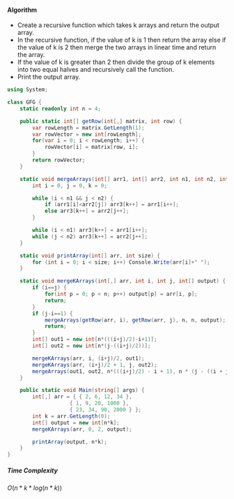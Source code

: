 #### Algorithm
* Create a recursive function which takes k arrays and return the output array.
* In the recursive function, if the value of k is 1 then return the array else if the value of k is 2 then merge the two arrays in  linear time and return the array.
* If the value of k is greater than 2 then divide the group of k elements into two equal halves and recursively call the function.
* Print the output array.

```cs
using System;

class GFG {
    static readonly int n = 4;

    public static int[] getRow(int[,] matrix, int row) {
        var rowLength = matrix.GetLength(1);
        var rowVector = new int[rowLength];
        for(var i = 0; i < rowLength; i++) {
            rowVector[i] = matrix[row, i];
        }
        return rowVector;
    }

    static void mergeArrays(int[] arr1, int[] arr2, int n1, int n2, int[] arr3) {
        int i = 0, j = 0, k = 0;

        while (i < n1 && j < n2) {
            if (arr1[i]<arr2[j]) arr3[k++] = arr1[i++];
            else arr3[k++] = arr2[j++];
        }

        while (i < n1) arr3[k++] = arr1[i++];
        while (j < n2) arr3[k++] = arr2[j++];
    }

    static void printArray(int[] arr, int size) {
        for (int i = 0; i < size; i++) Console.Write(arr[i]+" ");
    }

    static void mergeKArrays(int[,] arr, int i, int j, int[] output) {
        if (i==j) {
            for(int p = 0; p < n; p++) output[p] = arr[i, p];
            return;
        }
        if (j-i==1) {
            mergeArrays(getRow(arr, i), getRow(arr, j), n, n, output);
            return;
        }
        int[] out1 = new int[n*(((i+j)/2)-i+1)];
        int[] out2 = new int[n*(j-((i+j)/2))];

        mergeKArrays(arr, i, (i+j)/2, out1);
        mergeKArrays(arr, (i+j)/2 + 1, j, out2);
        mergeArrays(out1, out2, n*(((i+j)/2) - i + 1), n * (j - ((i + j) / 2)), output);
    }

    public static void Main(string[] args) {
        int[,] arr = { { 2, 6, 12, 34 },
                    { 1, 9, 20, 1000 },
                    { 23, 34, 90, 2000 } };
        int k = arr.GetLength(0);
        int[] output = new int[n*k];
        mergeKArrays(arr, 0, 2, output);

        printArray(output, n*k);
    }
}
```

##### Time Complexity
$O(n*k*log(n*k))$
